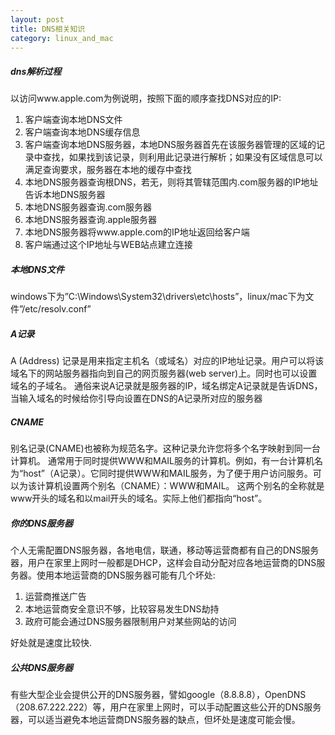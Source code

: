 ```yaml
---
layout: post
title: DNS相关知识
category: linux_and_mac
---
```


##### dns解析过程

以访问www.apple.com为例说明，按照下面的顺序查找DNS对应的IP:

1. 客户端查询本地DNS文件
2. 客户端查询本地DNS缓存信息
3. 客户端查询本地DNS服务器，本地DNS服务器首先在该服务器管理的区域的记录中查找，如果找到该记录，则利用此记录进行解析；如果没有区域信息可以满足查询要求，服务器在本地的缓存中查找
4. 本地DNS服务器查询根DNS，若无，则将其管辖范围内.com服务器的IP地址告诉本地DNS服务器
5. 本地DNS服务器查询.com服务器
6. 本地DNS服务器查询.apple服务器
7. 本地DNS服务器将www.apple.com的IP地址返回给客户端
8. 客户端通过这个IP地址与WEB站点建立连接

##### 本地DNS文件

windows下为”C:\Windows\System32\drivers\etc\hosts”，linux/mac下为文件”/etc/resolv.conf”

##### A记录

A (Address) 记录是用来指定主机名（或域名）对应的IP地址记录。用户可以将该域名下的网站服务器指向到自己的网页服务器(web server)上。同时也可以设置域名的子域名。
通俗来说A记录就是服务器的IP，域名绑定A记录就是告诉DNS，当输入域名的时候给你引导向设置在DNS的A记录所对应的服务器

##### CNAME

别名记录(CNAME)也被称为规范名字。这种记录允许您将多个名字映射到同一台计算机。 通常用于同时提供WWW和MAIL服务的计算机。例如，有一台计算机名为“host”（A记录）。它同时提供WWW和MAIL服务，为了便于用户访问服务。可以为该计算机设置两个别名（CNAME）：WWW和MAIL。 这两个别名的全称就是www开头的域名和以mail开头的域名。实际上他们都指向“host”。

##### 你的DNS服务器

个人无需配置DNS服务器，各地电信，联通，移动等运营商都有自己的DNS服务器，用户在家里上网时一般都是DHCP，这样会自动分配对应各地运营商的DNS服务器。使用本地运营商的DNS服务器可能有几个坏处:

1. 运营商推送广告
2. 本地运营商安全意识不够，比较容易发生DNS劫持
3. 政府可能会通过DNS服务器限制用户对某些网站的访问

好处就是速度比较快.

##### 公共DNS服务器

有些大型企业会提供公开的DNS服务器，譬如google（8.8.8.8），OpenDNS（208.67.222.222）等，用户在家里上网时，可以手动配置这些公开的DNS服务器，可以适当避免本地运营商DNS服务器的缺点，但坏处是速度可能会慢。

